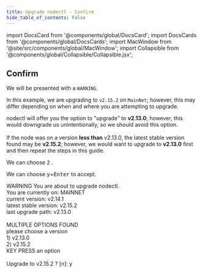 ```yaml
---
title: Upgrade nodectl - Confirm
hide_table_of_contents: False
---
```

<intro-end />

import DocsCard from '@components/global/DocsCard';
import DocsCards from '@components/global/DocsCards';
import MacWindow from '@site/src/components/global/MacWindow';
import Collapsible from '@components/global/Collapsible/Collapsible.jsx';

<head>
  <title>Constellation Network Automation with nodectl</title>
  <meta
    name="description"
    content="Upgrade nodectl utility"
  />
</head>

## Confirm

We will be presented with a `WARNING`.

In this example, we are upgrading to `v2.15.2` on `MainNet`; however, this may differ depending on when and where you are attempting to upgrade.

<Collapsible title="Why does it offer v2.13.0 in this example?" fontSize=".8em">
nodectl will offer you the option to "upgrade" to <b>v2.13.0</b>; however, this would downgrade us unintentionally, so we should avoid this option.  
<br /><br />
If the node was on a version <b>less than</b> v2.13.0, the latest stable version found may be <b>v2.15.2</b>; however, we would want to upgrade to <b>v2.13.0</b> first and then repeat the steps in this guide.
</Collapsible>

We can choose <kbd>2</kbd> .

We can choose <kbd>y</kbd>+<kbd>Enter</kbd> to accept.

<MacWindow>
WARNING  You are about to upgrade nodectl.<br />                                                
You are currently on: MAINNET<br />   
current version: v2.14.1<br />   
latest stable version: v2.15.2<br />   
last upgrade path: v2.13.0<br />   
<br />   
MULTIPLE OPTIONS FOUND<br />
please choose a version<br />
1) v2.13.0<br />
2) v2.15.2<br />
KEY PRESS an option<br />
<br />
Upgrade to v2.15.2 ? [n]: y<br />   
</MacWindow>